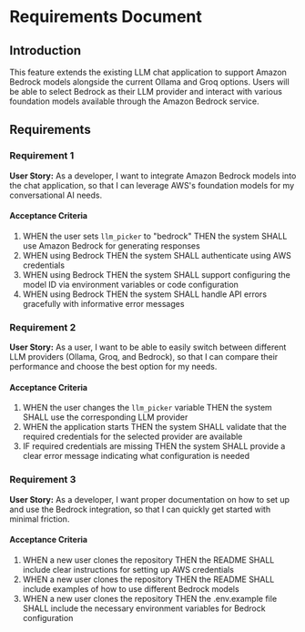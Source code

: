 # Requirements Document

## Introduction

This feature extends the existing LLM chat application to support Amazon Bedrock models alongside the current Ollama and Groq options. Users will be able to select Bedrock as their LLM provider and interact with various foundation models available through the Amazon Bedrock service.

## Requirements

### Requirement 1

**User Story:** As a developer, I want to integrate Amazon Bedrock models into the chat application, so that I can leverage AWS's foundation models for my conversational AI needs.

#### Acceptance Criteria

1. WHEN the user sets `llm_picker` to "bedrock" THEN the system SHALL use Amazon Bedrock for generating responses
2. WHEN using Bedrock THEN the system SHALL authenticate using AWS credentials
3. WHEN using Bedrock THEN the system SHALL support configuring the model ID via environment variables or code configuration
4. WHEN using Bedrock THEN the system SHALL handle API errors gracefully with informative error messages

### Requirement 2

**User Story:** As a user, I want to be able to easily switch between different LLM providers (Ollama, Groq, and Bedrock), so that I can compare their performance and choose the best option for my needs.

#### Acceptance Criteria

1. WHEN the user changes the `llm_picker` variable THEN the system SHALL use the corresponding LLM provider
2. WHEN the application starts THEN the system SHALL validate that the required credentials for the selected provider are available
3. IF required credentials are missing THEN the system SHALL provide a clear error message indicating what configuration is needed

### Requirement 3

**User Story:** As a developer, I want proper documentation on how to set up and use the Bedrock integration, so that I can quickly get started with minimal friction.

#### Acceptance Criteria

1. WHEN a new user clones the repository THEN the README SHALL include clear instructions for setting up AWS credentials
2. WHEN a new user clones the repository THEN the README SHALL include examples of how to use different Bedrock models
3. WHEN a new user clones the repository THEN the .env.example file SHALL include the necessary environment variables for Bedrock configuration